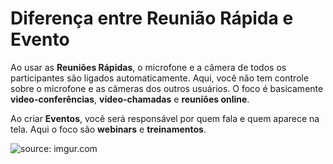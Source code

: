 # Diferença entre Reunião Rápida e Evento

Ao usar as **Reuniões Rápidas**, o microfone e a câmera de todos os participantes são ligados automaticamente. Aqui, você não tem controle sobre o microfone e as câmeras dos outros usuários. O foco é basicamente **video-conferências**, **vídeo-chamadas** e **reuniões online**.

Ao criar **Eventos**, você será responsável por quem fala e quem aparece na tela. Aqui o foco são **webinars** e **treinamentos**.

<img src="https://i.imgur.com/4Rb7KPv.png" title="source: imgur.com" />
